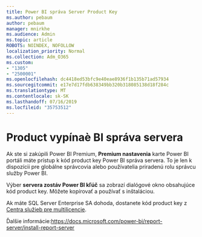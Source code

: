 ```yaml
---
title: Power BI správa Server Product Key
ms.author: pebaum
author: pebaum
manager: mnirkhe
ms.audience: Admin
ms.topic: article
ROBOTS: NOINDEX, NOFOLLOW
localization_priority: Normal
ms.collection: Adm_O365
ms.custom:
- "1305"
- "2500001"
ms.openlocfilehash: dc4418ed53bfc9e40eae8936f1b135b71ad57934
ms.sourcegitcommit: e17e7d17fdb638349bb320b318085138d18f284c
ms.translationtype: MT
ms.contentlocale: sk-SK
ms.lasthandoff: 07/16/2019
ms.locfileid: "35753512"
---
```

# <a name="power-bi-report-server-product-key"></a>Product vypínaè BI správa servera

Ak ste si zakúpili Power BI Premium, **Premium nastavenia** karte Power BI portáli máte prístup k kód product key Power BI správa servera. To je len k dispozícii pre globálne správcovia alebo používatelia priradenú rolu správcu služby Power BI.

Výber **servera zostáv Power BI kľúč** sa zobrazí dialógové okno obsahujúce kód product key. Môžete kopírovať a používať s inštaláciou.

Ak máte SQL Server Enterprise SA dohoda, dostanete kód product key z [Centra služieb pre multilicencie](https://www.microsoft.com/Licensing/servicecenter/).

Ďalšie informácie:https://docs.microsoft.com/power-bi/report-server/install-report-server
